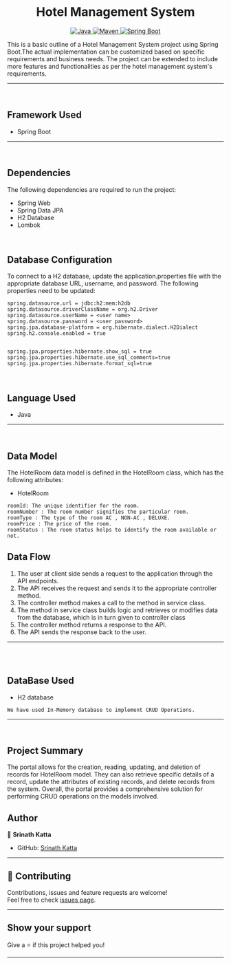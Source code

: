 <h1 align = "center"> Hotel Management System </h1>

<p align="center">
<a href="Java url">
    <img alt="Java" src="https://img.shields.io/badge/Java->=8-darkblue.svg" />
</a>
<a href="Maven url" >
    <img alt="Maven" src="https://img.shields.io/badge/maven-3.0.5-brightgreen.svg" />
</a>
<a href="Spring Boot url" >
    <img alt="Spring Boot" src="https://img.shields.io/badge/Spring Boot-3.0.6-brightgreen.svg" />
</a>
</p>
This is a basic outline of a Hotel Management System project using Spring Boot.The actual implementation can be customized based on specific requirements and business needs. The project can be extended to include more features and functionalities as per the hotel management system's requirements.

---
<br>

## Framework Used
* Spring Boot

---
<br>

## Dependencies
The following dependencies are required to run the project:

* Spring Web
* Spring Data JPA
* H2 Database
* Lombok

<br>

## Database Configuration
To connect to a H2 database, update the application.properties file with the appropriate database URL, username, and password. The following properties need to be updated:
```
spring.datasource.url = jdbc:h2:mem:h2db
spring.datasource.driverClassName = org.h2.Driver
spring.datasource.userName = <user name>
spring.datasource.password = <user password>
spring.jpa.database-platform = org.hibernate.dialect.H2Dialect
spring.h2.console.enabled = true


spring.jpa.properties.hibernate.show_sql = true
spring.jpa.properties.hibernate.use_sql_comments=true
spring.jpa.properties.hibernate.format_sql=true

```
<br>

## Language Used
* Java

---
<br>

## Data Model

The HotelRoom data model is defined in the HotelRoom class, which has the following attributes:
<br>

* HotelRoom
```
roomId: The unique identifier for the room.
roomNumber : The room number signifies the particular room.
roomType : The type of the room AC , NON-AC , DELUXE.
roomPrice : The price of the room.
roomStatus : The room status helps to identify the room available or not.

```


## Data Flow

1. The user at client side sends a request to the application through the API endpoints.
2. The API receives the request and sends it to the appropriate controller method.
3. The controller method makes a call to the method in service class.
4. The method in service class builds logic and retrieves or modifies data from the database, which is in turn given to controller class
5. The controller method returns a response to the API.
6. The API sends the response back to the user.

---

<br>

<br>

## DataBase Used
* H2 database
```
We have used In-Memory database to implement CRUD Operations.
```
---
<br>

## Project Summary

The portal allows for the creation, reading, updating, and deletion of records for HotelRoom model. They can also retrieve specific details of a record, update the attributes of existing records, and delete records from the system.
Overall, the portal provides a comprehensive solution for performing CRUD operations on the models involved.

## Author

👤 **Srinath Katta**

* GitHub: [Srinath Katta](https://github.com/SrinathKatta)

---

## 🤝 Contributing

Contributions, issues and feature requests are welcome!<br />Feel free to check [issues page]("url").
    
---

## Show your support

Give a ⭐️ if this project helped you!
    
---
